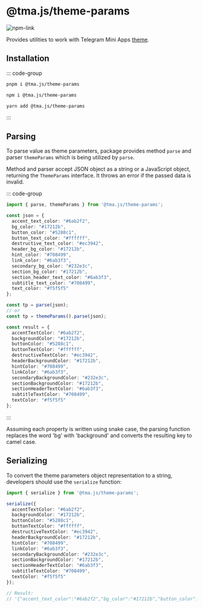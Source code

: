 # @tma.js/theme-params

[npm-link]: https://npmjs.com/package/@tma.js/theme-params

[npm-shield]: https://img.shields.io/npm/v/@tma.js/theme-params?logo=npm

![[npm-link]][npm-shield]

Provides utilities to work with Telegram Mini Apps [theme](../../platform/functionality/theming.md).

## Installation

::: code-group

```bash [pnpm]
pnpm i @tma.js/theme-params
```

```bash [npm]
npm i @tma.js/theme-params
```

```bash [yarn]
yarn add @tma.js/theme-params
```

:::

## Parsing

To parse value as theme parameters, package provides method `parse` and parser `themeParams`
which is being utilized by `parse`.

Method and parser accept JSON object as a string or a JavaScript object, returning the
`ThemeParams` interface. It throws an error if the passed data is invalid.

::: code-group

```typescript [Usage example]
import { parse, themeParams } from '@tma.js/theme-params';

const json = {
  accent_text_color: "#6ab2f2",
  bg_color: "#17212b",
  button_color: "#5288c1",
  button_text_color: "#ffffff",
  destructive_text_color: "#ec3942",
  header_bg_color: "#17212b",
  hint_color: "#708499",
  link_color: "#6ab3f3",
  secondary_bg_color: "#232e3c",
  section_bg_color: "#17212b",
  section_header_text_color: "#6ab3f3",
  subtitle_text_color: "#708499",
  text_color: "#f5f5f5"
};

const tp = parse(json);
// or
const tp = themeParams().parse(json);
```

```typescript [Expected result]
const result = {
  accentTextColor: "#6ab2f2",
  backgroundColor: "#17212b",
  buttonColor: "#5288c1",
  buttonTextColor: "#ffffff",
  destructiveTextColor: "#ec3942",
  headerBackgroundColor: "#17212b",
  hintColor: "#708499",
  linkColor: "#6ab3f3",
  secondaryBackgroundColor: "#232e3c",
  sectionBackgroundColor: "#17212b",
  sectionHeaderTextColor: "#6ab3f3",
  subtitleTextColor: "#708499",
  textColor: "#f5f5f5"
};
```

:::

Assuming each property is written using snake case, the parsing function replaces the word 'bg'
with 'background' and converts the resulting key to camel case.

## Serializing

To convert the theme parameters object representation to a string, developers should use
the `serialize` function:

```typescript
import { serialize } from '@tma.js/theme-params';

serialize({
  accentTextColor: "#6ab2f2",
  backgroundColor: "#17212b",
  buttonColor: "#5288c1",
  buttonTextColor: "#ffffff",
  destructiveTextColor: "#ec3942",
  headerBackgroundColor: "#17212b",
  hintColor: "#708499",
  linkColor: "#6ab3f3",
  secondaryBackgroundColor: "#232e3c",
  sectionBackgroundColor: "#17212b",
  sectionHeaderTextColor: "#6ab3f3",
  subtitleTextColor: "#708499",
  textColor: "#f5f5f5"
});

// Result:
// '{"accent_text_color":"#6ab2f2","bg_color":"#17212b","button_color":"#5288c1","button_text_color":"#ffffff","destructive_text_color":"#ec3942","header_bg_color":"#17212b","hint_color":"#708499","link_color":"#6ab3f3","secondary_bg_color":"#232e3c","section_bg_color":"#17212b","section_header_text_color":"#6ab3f3","subtitle_text_color":"#708499","text_color":"#f5f5f5"}'
```
